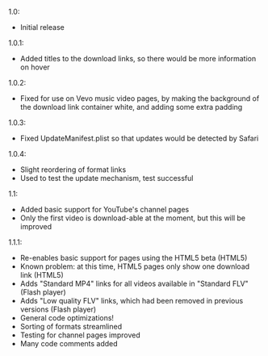 1.0:

- Initial release

1.0.1:

- Added titles to the download links, so there would be more information on hover

1.0.2:

- Fixed for use on Vevo music video pages, by making the background of the download link container white, and adding some extra padding

1.0.3:

- Fixed UpdateManifest.plist so that updates would be detected by Safari

1.0.4:

- Slight reordering of format links
- Used to test the update mechanism, test successful

1.1:

- Added basic support for YouTube's channel pages
- Only the first video is download-able at the moment, but this will be improved

1.1.1:

- Re-enables basic support for pages using the HTML5 beta (HTML5)
- Known problem: at this time, HTML5 pages only show one download link (HTML5)
- Adds "Standard MP4" links for all videos available in "Standard FLV" (Flash player)
- Adds "Low quality FLV" links, which had been removed in previous versions (Flash player)
- General code optimizations!
- Sorting of formats streamlined
- Testing for channel pages improved
- Many code comments added